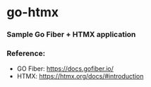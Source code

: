 # go-htmx

### Sample Go Fiber + HTMX application

### Reference:
  - GO Fiber: https://docs.gofiber.io/
  - HTMX: https://htmx.org/docs/#introduction
